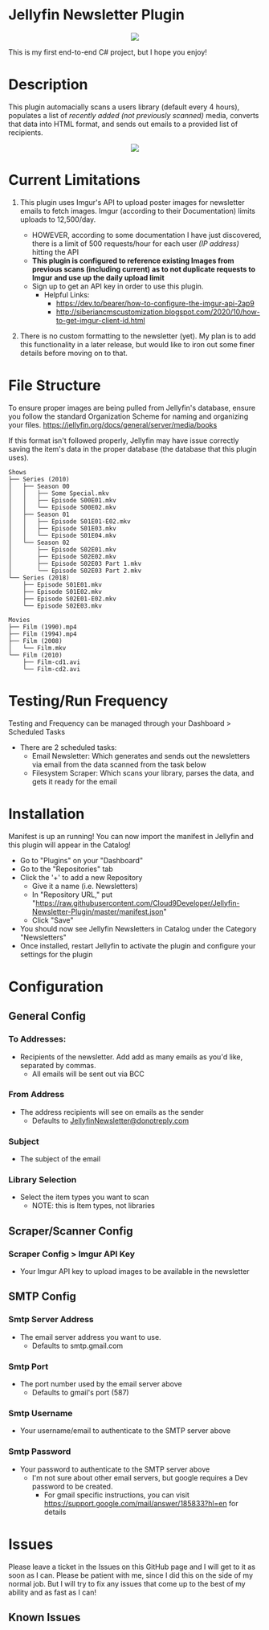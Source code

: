 # Jellyfin Newsletter Plugin
<p align='center'>
    <img src='https://github.com/Cloud9Developer/Jellyfin-Newsletter-Plugin/blob/master/logo.png?raw=true'/><br>
</p>
This is my first end-to-end C# project, but I hope you enjoy!

# Description
This plugin automacially scans a users library (default every 4 hours), populates a list of *recently added (not previously scanned)* media, converts that data into HTML format, and sends out emails to a provided list of recipients.

<p align='center'>
    <img src='https://github.com/Cloud9Developer/Jellyfin-Newsletter-Plugin/blob/master/NewsletterExample.png?raw=true'/><br>
</p>

# Current Limitations
1. This plugin uses Imgur's API to upload poster images for newsletter emails to fetch images. Imgur (according to their Documentation) limits uploads to 12,500/day. 
    - HOWEVER, according to some documentation I have just discovered, there is a limit of 500 requests/hour for each user _(IP address)_ hitting the API
    - **This plugin is configured to reference existing Images from previous scans (including current) as to not duplicate requests to Imgur and use up the daily upload limit**
    - Sign up to get an API key in order to use this plugin.
        - Helpful Links:
            - https://dev.to/bearer/how-to-configure-the-imgur-api-2ap9
            - http://siberiancmscustomization.blogspot.com/2020/10/how-to-get-imgur-client-id.html

2. There is no custom formatting to the newsletter (yet). My plan is to add this functionality in a later release, but would like to iron out some finer details before moving on to that.

# File Structure
To ensure proper images are being pulled from Jellyfin's database, ensure you follow the standard Organization Scheme for naming and organizing your files. https://jellyfin.org/docs/general/server/media/books

If this format isn't followed properly, Jellyfin may have issue correctly saving the item's data in the proper database (the database that this plugin uses).

```
Shows
├── Series (2010)
│   ├── Season 00
│   │   ├── Some Special.mkv
│   │   ├── Episode S00E01.mkv
│   │   └── Episode S00E02.mkv
│   ├── Season 01
│   │   ├── Episode S01E01-E02.mkv
│   │   ├── Episode S01E03.mkv
│   │   └── Episode S01E04.mkv
│   └── Season 02
│       ├── Episode S02E01.mkv
│       ├── Episode S02E02.mkv
│       ├── Episode S02E03 Part 1.mkv
│       └── Episode S02E03 Part 2.mkv
└── Series (2018)
    ├── Episode S01E01.mkv
    ├── Episode S01E02.mkv
    ├── Episode S02E01-E02.mkv
    └── Episode S02E03.mkv

Movies
├── Film (1990).mp4
├── Film (1994).mp4
├── Film (2008)
│   └── Film.mkv
└── Film (2010)
    ├── Film-cd1.avi
    └── Film-cd2.avi
```

# Testing/Run Frequency

Testing and Frequency can be managed through your Dashboard > Scheduled Tasks

- There are 2 scheduled tasks:
    - Email Newsletter: Which generates and sends out the newsletters via email from the data scanned from the task below
    - Filesystem Scraper:  Which scans your library, parses the data, and gets it ready for the email

# Installation

Manifest is up an running! You can now import the manifest in Jellyfin and this plugin will appear in the Catalog!
- Go to "Plugins" on your "Dashboard"
- Go to the "Repositories" tab
- Click the '+' to add a new Repository
    - Give it a name (i.e. Newsletters)
    - In "Repository URL," put "https://raw.githubusercontent.com/Cloud9Developer/Jellyfin-Newsletter-Plugin/master/manifest.json"
    - Click "Save"
- You should now see Jellyfin Newsletters in Catalog under the Category "Newsletters"
- Once installed, restart Jellyfin to activate the plugin and configure your settings for the plugin

# Configuration

## General Config

### To Addresses:
- Recipients of the newsletter. Add add as many emails as you'd like, separated by commas.
    - All emails will be sent out via BCC

### From Address
- The address recipients will see on emails as the sender
    - Defaults to JellyfinNewsletter@donotreply.com

### Subject
- The subject of the email

### Library Selection
- Select the item types you want to scan
    - NOTE: this is Item types, not libraries

## Scraper/Scanner Config

### Scraper Config > Imgur API Key
- Your Imgur API key to upload images to be available in the newsletter

## SMTP Config

### Smtp Server Address
- The email server address you want to use. 
    - Defaults to smtp.gmail.com

### Smtp Port
- The port number used by the email server above
    - Defaults to gmail's port (587)

### Smtp Username
- Your username/email to authenticate to the SMTP server above

### Smtp Password
- Your password to authenticate to the SMTP server above
    - I'm not sure about other email servers, but google requires a Dev password to be created.
        - For gmail specific instructions, you can visit https://support.google.com/mail/answer/185833?hl=en for details

# Issues
Please leave a ticket in the Issues on this GitHub page and I will get to it as soon as I can. 
Please be patient with me, since I did this on the side of my normal job. But I will try to fix any issues that come up to the best of my ability and as fast as I can!

## Known Issues
